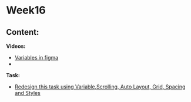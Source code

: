 # Week16

## Content:
**Videos:**

- [Variables in figma](https://youtu.be/a6w1_ZaVhVo?si=k8Rnctd_MvQCAHYL)
- 
**Task:**
- [Redesign this task using Variable,Scrolling, Auto Layout, Grid, Spacing and Styles ](https://www.pinterest.com/pin/690317449164118246/)




